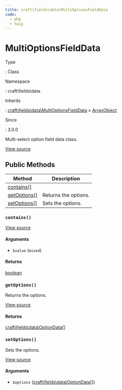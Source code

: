 ```yaml
---
title: craft\fields\data\MultiOptionsFieldData
code:
  - php
  - twig
---
```


# MultiOptionsFieldData

Type

:   Class

Namespace

:   craft\fields\data

Inherits

:   [craft\fields\data\MultiOptionsFieldData](craft-fields-data-multioptionsfielddata.md) &raquo;
[ArrayObject](http://php.net/class.arrayobject)

Since

:   3.0.0



Multi-select option field data class.





[View source](https://github.com/craftcms/cms/blob/master/src/fields/data/MultiOptionsFieldData.php)






## Public Methods

| Method                                                                       | Description
| ---------------------------------------------------------------------------- | --------------------
| [contains()](craft-fields-data-multioptionsfielddata.md#method-contains)     |
| [getOptions()](craft-fields-data-multioptionsfielddata.md#method-getoptions) | Returns the options.
| [setOptions()](craft-fields-data-multioptionsfielddata.md#method-setoptions) | Sets the options.

### `contains()`










[View source](https://github.com/craftcms/cms/blob/master/src/fields/data/MultiOptionsFieldData.php#L47-L59)


#### Arguments

- `$value` (`mixed`)

#### Returns

[boolean](http://php.net/language.types.boolean)



### `getOptions()`





Returns the options.




[View source](https://github.com/craftcms/cms/blob/master/src/fields/data/MultiOptionsFieldData.php#L28-L31)



#### Returns

[craft\fields\data\OptionData](craft-fields-data-optiondata.md)[]



### `setOptions()`





Sets the options.




[View source](https://github.com/craftcms/cms/blob/master/src/fields/data/MultiOptionsFieldData.php#L38-L41)


#### Arguments

- `$options` ([craft\fields\data\OptionData](craft-fields-data-optiondata.md)[])











